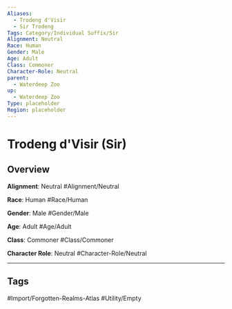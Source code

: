 ```yaml
---
Aliases:
  - Trodeng d'Visir
  - Sir Trodeng
Tags: Category/Individual Suffix/Sir
Alignment: Neutral
Race: Human
Gender: Male
Age: Adult
Class: Commoner
Character-Role: Neutral
parent:
  - Waterdeep Zoo
up:
  - Waterdeep Zoo
Type: placeholder
Region: placeholder
---
```

# Trodeng d'Visir (Sir)
## Overview
**Alignment**: Neutral
#Alignment/Neutral

**Race**: Human
#Race/Human

**Gender**: Male
#Gender/Male

**Age**: Adult
#Age/Adult

**Class**: Commoner
#Class/Commoner

**Character Role**: Neutral
#Character-Role/Neutral


---
## Tags
#Import/Forgotten-Realms-Atlas #Utility/Empty

